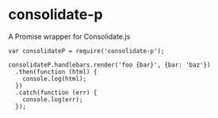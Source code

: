 # consolidate-p
A Promise wrapper for Consolidate.js

```
var consolidateP = require('consolidate-p');

consolidateP.handlebars.render('foo {bar}', {bar: 'baz'})
  .then(function (html) {
    console.log(html);
  })
  .catch(function (err) {
    console.log(err);
  });
```
